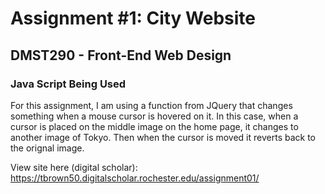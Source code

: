 # Assignment #1: City Website

## DMST290 - Front-End Web Design

### Java Script Being Used

For this assignment, I am using a function from JQuery that changes something when a mouse cursor is hovered on it. In this case, when a cursor is placed on the middle image on the home page, it changes to another image of Tokyo. Then when the cursor is moved it reverts back to the orignal image.

View site here (digital scholar): <https://tbrown50.digitalscholar.rochester.edu/assignment01/>
